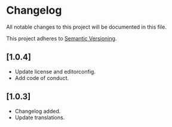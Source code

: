 # Changelog

All notable changes to this project will be documented in this file.

This project adheres to [Semantic Versioning](http://semver.org/).

## [1.0.4]

* Update license and editorconfig.
* Add code of conduct.

## [1.0.3]

* Changelog added.
* Update translations.
